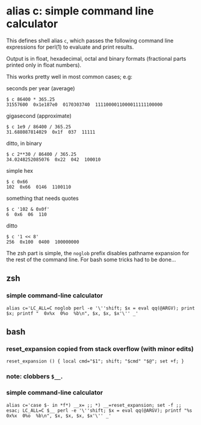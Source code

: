 
alias c: simple command line calculator
=======================================

This defines shell alias `c`, which passes the following command line
expressions for perl(1) to evaluate and print results.

Output is in float, hexadecimal, octal and binary formats (fractional
parts printed only in float numbers).

This works pretty well in most common cases; e.g:

seconds per year (average)

    $ c 86400 * 365.25
    31557600  0x1e187e0  0170303740  1111000011000011111100000

gigasecond (approximate)

    $ c 1e9 / 86400 / 365.25
    31.688087814029  0x1f  037  11111

ditto, in binary

    $ c 2**30 / 86400 / 365.25
    34.0248252085076  0x22  042  100010

simple hex

    $ c 0x66
    102  0x66  0146  1100110

something that needs quotes

    $ c '102 & 0x0f'
    6  0x6  06  110

ditto

    $ c '1 << 8'
    256  0x100  0400  100000000


The zsh part is simple, the `noglob` prefix disables pathname expansion for
the rest of the command line. For bash some tricks had to be done...


zsh
---

### simple command-line calculator

    alias c='LC_ALL=C noglob perl -e '\''shift; $x = eval qq(@ARGV); print $x; printf "  0x%x  0%o  %b\n", $x, $x, $x'\'' _'


bash
----

### reset_expansion copied from stack overflow (with minor edits)

    reset_expansion () { local cmd="$1"; shift; "$cmd" "$@"; set +f; }

### note: clobbers `$__`.

### simple command-line calculator

    alias c='case $- in *f*) __x= ;; *) __=reset_expansion; set -f ;; esac; LC_ALL=C $__ perl -e '\''shift; $x = eval qq(@ARGV); printf "%s  0x%x  0%o  %b\n", $x, $x, $x, $x'\'' _'
